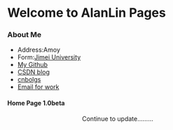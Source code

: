 # Welcome to AlanLin Pages

### About Me


+ Address:Amoy
+ Form:[Jimei University](https://www.jmu.edu.cn/)
+ [My Github](https://github.com/Github-Lsd)
+ [CSDN blog](https://blog.csdn.net/weixin_44429264)
+ [cnbolgs](https://www.cnblogs.com/blogs-lin/)
+ [Email for work](work.alanlin@gmail.com)


 ####       Home Page 1.0beta 
<center>Continue to update.........</center>
